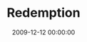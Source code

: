 ---
layout: series
series: "Redemption"
permalink: "/redemption/"
title: "Redemption"
date: 2009-12-12 00:00:00
endDate: 2009-12-13 00:00:00
description: "Jesus came to be the great rescuer of all people."
src: "http://s3.amazonaws.com/crossroads-media/images/Redemption_90x90.jpg"
---